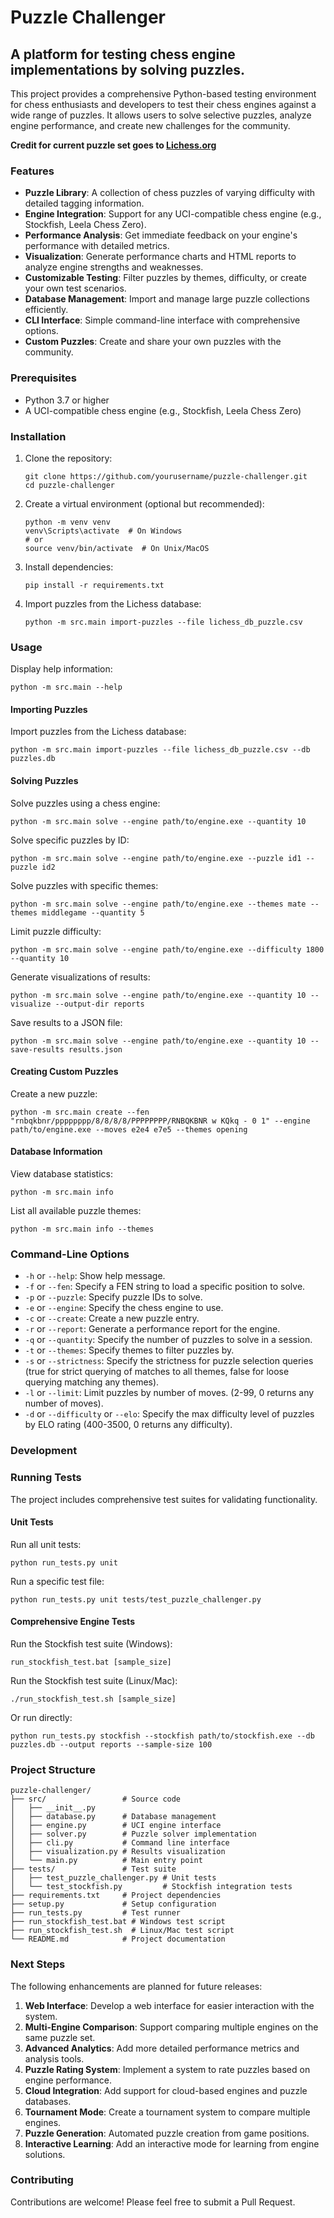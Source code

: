 # Puzzle Challenger

## A platform for testing chess engine implementations by solving puzzles.

This project provides a comprehensive Python-based testing environment for chess enthusiasts and developers to test their chess engines against a wide range of puzzles. It allows users to solve selective puzzles, analyze engine performance, and create new challenges for the community.

**Credit for current puzzle set goes to [Lichess.org](https://lichess.org)**

### Features

- **Puzzle Library**: A collection of chess puzzles of varying difficulty with detailed tagging information.
- **Engine Integration**: Support for any UCI-compatible chess engine (e.g., Stockfish, Leela Chess Zero).
- **Performance Analysis**: Get immediate feedback on your engine's performance with detailed metrics.
- **Visualization**: Generate performance charts and HTML reports to analyze engine strengths and weaknesses.
- **Customizable Testing**: Filter puzzles by themes, difficulty, or create your own test scenarios.
- **Database Management**: Import and manage large puzzle collections efficiently.
- **CLI Interface**: Simple command-line interface with comprehensive options.
- **Custom Puzzles**: Create and share your own puzzles with the community.

### Prerequisites

- Python 3.7 or higher
- A UCI-compatible chess engine (e.g., Stockfish, Leela Chess Zero)

### Installation

1. Clone the repository:
   ```
   git clone https://github.com/yourusername/puzzle-challenger.git
   cd puzzle-challenger
   ```

2. Create a virtual environment (optional but recommended):
   ```
   python -m venv venv
   venv\Scripts\activate  # On Windows
   # or
   source venv/bin/activate  # On Unix/MacOS
   ```

3. Install dependencies:
   ```
   pip install -r requirements.txt
   ```

4. Import puzzles from the Lichess database:
   ```
   python -m src.main import-puzzles --file lichess_db_puzzle.csv
   ```

### Usage

Display help information:
```
python -m src.main --help
```

#### Importing Puzzles

Import puzzles from the Lichess database:
```
python -m src.main import-puzzles --file lichess_db_puzzle.csv --db puzzles.db
```

#### Solving Puzzles

Solve puzzles using a chess engine:
```
python -m src.main solve --engine path/to/engine.exe --quantity 10
```

Solve specific puzzles by ID:
```
python -m src.main solve --engine path/to/engine.exe --puzzle id1 --puzzle id2
```

Solve puzzles with specific themes:
```
python -m src.main solve --engine path/to/engine.exe --themes mate --themes middlegame --quantity 5
```

Limit puzzle difficulty:
```
python -m src.main solve --engine path/to/engine.exe --difficulty 1800 --quantity 10
```

Generate visualizations of results:
```
python -m src.main solve --engine path/to/engine.exe --quantity 10 --visualize --output-dir reports
```

Save results to a JSON file:
```
python -m src.main solve --engine path/to/engine.exe --quantity 10 --save-results results.json
```

#### Creating Custom Puzzles

Create a new puzzle:
```
python -m src.main create --fen "rnbqkbnr/pppppppp/8/8/8/8/PPPPPPPP/RNBQKBNR w KQkq - 0 1" --engine path/to/engine.exe --moves e2e4 e7e5 --themes opening
```

#### Database Information

View database statistics:
```
python -m src.main info
```

List all available puzzle themes:
```
python -m src.main info --themes
```

### Command-Line Options

- `-h` or `--help`: Show help message.
- `-f` or `--fen`: Specify a FEN string to load a specific position to solve.
- `-p` or `--puzzle`: Specify puzzle IDs to solve.
- `-e` or `--engine`: Specify the chess engine to use.
- `-c` or `--create`: Create a new puzzle entry.
- `-r` or `--report`: Generate a performance report for the engine.
- `-q` or `--quantity`: Specify the number of puzzles to solve in a session.
- `-t` or `--themes`: Specify themes to filter puzzles by.
- `-s` or `--strictness`: Specify the strictness for puzzle selection queries (true for strict querying of matches to all themes, false for loose querying matching any themes).
- `-l` or `--limit`: Limit puzzles by number of moves. (2-99, 0 returns any number of moves).
- `-d` or `--difficulty` or `--elo`: Specify the max difficulty level of puzzles by ELO rating (400-3500, 0 returns any difficulty).

### Development

### Running Tests

The project includes comprehensive test suites for validating functionality.

#### Unit Tests

Run all unit tests:
```
python run_tests.py unit
```

Run a specific test file:
```
python run_tests.py unit tests/test_puzzle_challenger.py
```

#### Comprehensive Engine Tests

Run the Stockfish test suite (Windows):
```
run_stockfish_test.bat [sample_size]
```

Run the Stockfish test suite (Linux/Mac):
```
./run_stockfish_test.sh [sample_size]
```

Or run directly:
```
python run_tests.py stockfish --stockfish path/to/stockfish.exe --db puzzles.db --output reports --sample-size 100
```

### Project Structure

```
puzzle-challenger/
├── src/                 # Source code
│   ├── __init__.py
│   ├── database.py      # Database management
│   ├── engine.py        # UCI engine interface
│   ├── solver.py        # Puzzle solver implementation
│   ├── cli.py           # Command line interface
│   ├── visualization.py # Results visualization
│   └── main.py          # Main entry point
├── tests/               # Test suite
│   ├── test_puzzle_challenger.py # Unit tests
│   └── test_stockfish.py         # Stockfish integration tests
├── requirements.txt     # Project dependencies
├── setup.py             # Setup configuration
├── run_tests.py         # Test runner
├── run_stockfish_test.bat # Windows test script
├── run_stockfish_test.sh  # Linux/Mac test script
└── README.md            # Project documentation
```

### Next Steps

The following enhancements are planned for future releases:

1. **Web Interface**: Develop a web interface for easier interaction with the system.
2. **Multi-Engine Comparison**: Support comparing multiple engines on the same puzzle set.
3. **Advanced Analytics**: Add more detailed performance metrics and analysis tools.
4. **Puzzle Rating System**: Implement a system to rate puzzles based on engine performance.
5. **Cloud Integration**: Add support for cloud-based engines and puzzle databases.
6. **Tournament Mode**: Create a tournament system to compare multiple engines.
7. **Puzzle Generation**: Automated puzzle creation from game positions.
8. **Interactive Learning**: Add an interactive mode for learning from engine solutions.

### Contributing

Contributions are welcome! Please feel free to submit a Pull Request.
